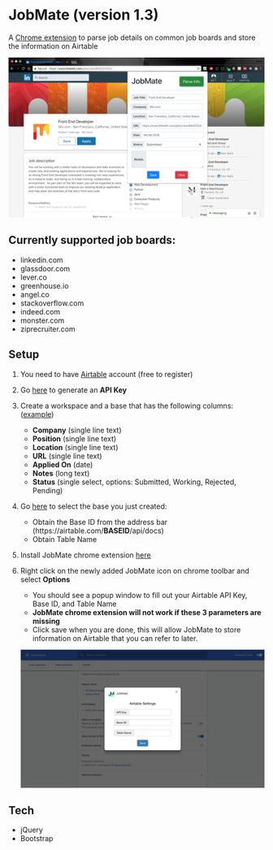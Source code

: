 # JobMate (version 1.3)
A [Chrome extension](https://chrome.google.com/webstore/detail/jobmate/dhehfnkpbknogddkkiabopofhkcimcle) to parse job details on common job boards and store the information on Airtable

<img src="assets/JobMateExample.png">

## Currently supported job boards:
- linkedin.com
- glassdoor.com
- lever.co
- greenhouse.io
- angel.co
- stackoverflow.com
- indeed.com
- monster.com
- ziprecruiter.com

## Setup
1. You need to have [Airtable](https://airtable.com) account (free to register)

2. Go [here](https://airtable.com/account) to generate an **API Key**

3. Create a workspace and a base that has the following columns: ([example](https://airtable.com/shrN2JjV4nfk1nDR9/tblie1Q7Z9fctLcF0))
   - **Company** (single line text)
   - **Position** (single line text)
   - **Location** (single line text)
   - **URL** (single line text)
   - **Applied On** (date)
   - **Notes** (long text)
   - **Status** (single select, options: Submitted, Working, Rejected, Pending)
   
4. Go [here](https://airtable.com/api) to select the base you just created:
   - Obtain the Base ID from the address bar (ht<span>tps://</span>airtable.com/**__BASEID__**/api/docs)
   - Obtain Table Name

5. Install JobMate chrome extension [here](https://chrome.google.com/webstore/detail/jobmate/dhehfnkpbknogddkkiabopofhkcimcle)
6. Right click on the newly added JobMate icon on chrome toolbar and select **Options**
   - You should see a popup window to fill out your Airtable API Key, Base ID, and Table Name
   - **JobMate chrome extension will not work if these 3 parameters are missing**
   - Click save when you are done, this will allow JobMate to store information on Airtable that you can refer to later.

   ![JobMate settings](assets/JobMateSettings.png)

## Tech
- jQuery
- Bootstrap
